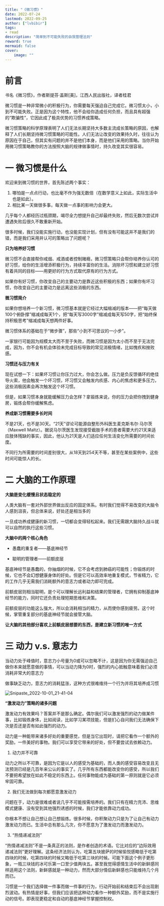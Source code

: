 ```yaml
---
title: "《微习惯》"
date: 2022-07-24
lastmod: 2022-09-25
author: ["lvbibir"]
tags: 
- read
description: "简单到不可能失败的自我管理法则"
reward: true 
mermaid: false 
cover:
    image: "" 
---
```


# 前言

书名《微习惯》，作者斯提芬·盖斯[美]，江西人民出版社，译者桂君

<!-- {{< douban src="https://book.douban.com/subject/26877306/" >}} -->

微习惯是一种非常微小的积极行为，你需要每天强迫自己完成它。微习惯太小，小到不可能失败。正是因为这个特性，他不会给你造成任何负担，而且具有超强的“欺骗性”，它因此成了极具优势的习惯养成策略。

微习惯策略的科学原理表明了人们无法长期坚持大多数主流成长策略的原因，也解释了人们长期坚持微习惯策略的可能性。人们无法让改变的效果持久时，往往认为原因在于自己，但其实有问题的并不是他们本身，而是他们采用的策略。当你开始用微习惯策略教你的方法按照大脑的规律做事情时，持久改变其实很容易。

# 一 微习惯是什么

欢迎来到微习惯的世界，首先陈述两个事实：

1. 哪怕是一点点行动，也比毫不作为强无数倍（在数学意义上如此，实际生活中也是如此）。
2. 相比某一天做很多事，每天做一点事的影响力会更大。

几乎每个人都经历过瓶颈期，竭尽全力想提升自己却最终失败，然后无数次尝试并遭遇失败后很久不敢重新开始。

很多时候，我们没能实施行动，也没能实现计划，但有没有可能这并不是我们的错，而是我们采用并认可的策略出了问题呢？

**只为培养好习惯**

微习惯不会直接帮你戒烟、戒酒或者控制赌瘾，微习惯策略只会帮你培养你认可的好习惯，给你的生活增添积极行为，持续丰富你的生活。消除坏习惯和建立好习惯有着共同的目标——用更好的行为方式取代原有的行为方式。

如果你有好习惯，你改变自己的主要动力是靠近这些积极的东西；如果你有坏习惯，你改变自己的主要动力是远离这些消极的东西。

**微习惯简介**

如果你想培养一个新习惯，微习惯基本就是它经过大幅缩减的版本——把“每天做100个俯卧撑”缩减成每天1个，把“每天写3000字”缩减成每天写50字，把“始终保持积极思考”缩减成每天想两件好事。

微习惯体系的基础在于“微步骤”，那些“小到不可思议的一小步”。

一家银行可能因为规模太大而不至于失败，而微习惯是因为太小而不至于无法完成，因为，你不会有机会体验未完成目标导致的常见消极情绪，比如愧疚和挫败感。

**习惯还与压力有关**

现在试想一下：如果坏习惯让你压力过大，你会怎么做。压力是负反馈循环的绝佳导火索，他会触发一个坏习惯，坏习惯又会触发内疚感、内心的焦虑和更多压力，这些消极因素会再次触发这个坏习惯。

但是，如果习惯本身就能缓解压力会怎样？拿锻炼来说，你的压力会把你拽到健身房，锻炼会帮你缓解焦虑。

**养成新习惯需要多长时间**

不是21天，也不是30天。“21天”谬论可能源自整形外科医生麦克斯韦尔·马尔茨（Maxwell Maltz）。据说马尔茨医生发现接受截肢手术的患者需要大约21天来适应肢体残缺的事实，因此，他认为21天是人们适应任何生活变化所需要的时间长度。

不同行为所需要的时间差别很大，从18天到254天不等，甚至在某些案例中，这些时间可能惊人的长。

# 二 大脑的工作原理

**大脑是变化缓慢且状态稳定的**

人类大脑有一套对外部世界做出反应的固定体系。有时我们觉得不易改变的大脑令人感到沮丧，但总体来说，好处还是相当多的

一旦成功养成健康的新习惯，一切都会变得轻松起来。我们无需跟大脑持久战斗就可以自然的执行这些习惯。

**大脑中的两个核心角色**

- 愚蠢的重复者——基底神经节

- 聪明的管理者——前额皮层

基底神经节是愚蠢的，你抽烟的时候，它不会考虑到肺癌的可能性；你锻炼的时候，它也不会幻想健康身体的好处。但是它可以高效率地重复模式，节省精力，它的工作几乎无需我们消耗额外的意志力或者动力即可完成。

前额皮层则相当聪明，是个可以理解长远利益和结果的管理者，它拥有抑制基底神经节的能力，同时它还负责处理短期思维和决策。

前额皮层的功能这么强大，所以会消耗相当的精力，从而使你感到疲劳。这个时候，掌管重复部分的基底神经节就会接管大脑。

**让大脑的其他部分喜欢上前额皮层想要的东西，是建立新习惯的唯一方式**

# 三 动力 v.s. 意志力

当动力处于峰值时，意志力小号量为0或可以忽略不计，这是因为你无需强迫自己做你本来就愿意做的事情，可以当动力降为0时，强烈的内心抵触意味着我们必须消耗非常大的意志力

做事缺乏动力，意志力的消耗猛涨，这种方式很难维持一个行为并将其培养成习惯

![Snipaste_2022-10-01_21-41-04](https://image.lvbibir.cn/blog/Snipaste_2022-10-01_21-41-04.png)

**“激发动力”策略的诸多问题**

激发动力有效果吗？答案并不是那么确定。偶尔我们可以激发强烈的动力做某件事，比如锻炼身体，比如阅读，比如学习某项技能，但是扪心自问我们无法确保下次是否还是否有如此强烈的动力。

动力是一种能带来诸多好处的重要感觉，但是当它出现时，请把它看作一个额外的奖励，一件美好的事物。我们可以享受它带来的好处，但不要尝试去依赖动力。

1. 动力并不可靠

动力之所以不可靠，是因为它是以人的感受为基础的，而人类的感受容易改变且无法预测已经是几百年来公认的事实了。几乎所有东西都能改变你的感受，所以我们不要把希望放在如此不稳定的东西上。任何事物能成为基础的第一原则就是它必须牢固可靠。

2. 我们无法做到每次都愿意激发动力

问题在于，动力是很难或者说几乎不可能按需培养的。我们只有在精力充沛、思维模式健康、没有受到其他强烈诱惑的时候，我们才能依靠动力成功。

你根本不想让自己想让自己想锻炼。很多时候，你积聚动力只是为了让自己有动力激发动力而已。生活中总有那么几次，你不愿意为了激发动力而激发动力。

3. “热情递减法则”

“热情递减法则”不是一条真正的法则，是作者创造的术语。它比对应的“边际效用递减法则”更好理解。这条经济法则认为，吃第五块披萨的时候愉悦感略低于吃第四块的时候，吃第四块的时候又略低于吃第三块的时候。可能下面这个例子更形象，一瓶三块钱的冰可乐第一口至少值两块五。甚至我觉得感情生活中的新鲜感同样适用这个法则，新鲜感就是一种动力，然而大部分情侣新鲜感也只能维持几个月而已。

习惯是一个我们选择做一件事而做一件事的行为，行动开始前和结束后不会出现剧烈波动。有热情是好事，但我们应该把这种动力看作一种额外奖励，而不是实施行动的信号。即表现更稳定和自动的基底神经节掌握控制权。















